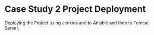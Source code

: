 # Case Study 2 Project Deployment 

Deploying the Project using Jenkins and to Ansible and then to Tomcat Server.
